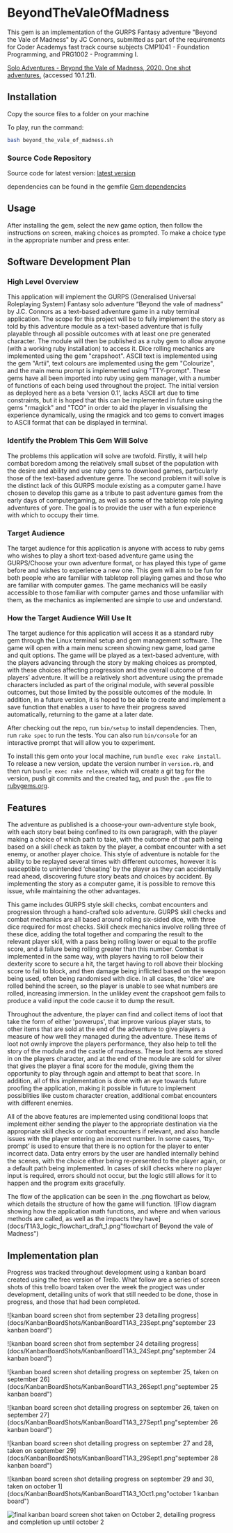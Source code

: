 # BeyondTheValeOfMadness

This gem is an implementation of the GURPS Fantasy adventure "Beyond the Vale of Madness" by JC Connors, submitted as part of the requirements for Coder Academys fast track course subjects CMP1041 - Foundation Programming, and PRG1002 - Programming I.

[Solo Adventures - Beyond the Vale of Madness, 2020. One shot adventures.](https://1shotadventures.com/solo-adventures-beyond-the-vale-of-madness/) (accessed 10.1.21).

## Installation

Copy the source files to a folder on your machine

To play, run the command:

```bash
bash beyond_the_vale_of_madness.sh
```

### Source Code Repository

Source code for latest version:
[latest version](https://github.com/MartinO55/MartinOlson_T1A3/tree/branching-from-known-good)

dependencies can be found in the gemfile
[Gem dependencies](https://github.com/MartinO55/MartinOlson_T1A3/blob/branching-from-known-good/beyond_the_vale_of_madness/Gemfile)

## Usage

After installing the gem, select the new game option, then follow the instructions on screen, making choices as prompted. To make a choice type in the appropriate number and press enter.

## Software Development Plan

### High Level Overview

This application will implement the GURPS (Generalised Universal Roleplaying System) Fantasy solo adventure “Beyond the vale of madness” by J.C. Connors as a text-based adventure game in a ruby terminal application. The scope for this project will be to fully implement the story as told by this adventure module as a text-based adventure that is fully playable through all possible outcomes with at least one pre generated character. The module will then be published as a ruby gem to allow anyone (with a working ruby installation) to access it. Dice rolling mechanics are implemented using the gem "crapshoot". ASCII text is implemented using the gem "Artii", text colours are implemented using the gem "Colourize", and the main menu prompt is implemented using "TTY-prompt". These gems have all been imported into ruby using gem manager, with a number of functions of each being used throughout the project. The initial version as deployed here as a beta 'version 0.1', lacks ASCII art due to time constraints, but it is hoped that this can be implemented in future using the gems "rmagick" and "TCO" in order to aid the player in visualising the experience dynamically, using the rmagick and tco gems to convert images to ASCII format that can be displayed in terminal.

### Identify the Problem This Gem Will Solve

The problems this application will solve are twofold. Firstly, it will help combat boredom among the relatively small subset of the population with the desire and ability and use ruby gems to download games, particularly those of the text-based adventure genre. The second problem it will solve is the distinct lack of this GURPS module existing as a computer game.I have chosen to develop this game as a tribute to past adventure games from the early days of computergaming, as well as some of the tabletop role playing adventures of yore. The goal is to provide the user with a fun experience with which to occupy their time.

### Target Audience

The target audience for this application is anyone with access to ruby gems who wishes to play a short text-based adventure game using the GURPS/Choose your own adventure format, or has played this type of game before and wishes to experience a new one. This gem will aim to be fun for both people who are familiar with tabletop roll playing games and those who are familiar with computer games. The game mechanics will be easily accessible to those familiar with computer games and those unfamiliar with them, as the mechanics as implemented are simple to use and understand.

### How the Target Audience Will Use It

The target audience for this application will access it as a standard ruby gem through the Linux terminal setup and gem management software. The game will open with a main menu screen showing new game, load game and quit options. The game will be played as a text-based adventure, with the players advancing through the story by making choices as prompted, with these choices affecting progression and the overall outcome of the players’ adventure. It will be a relatively short adventure using the premade characters included as part of the original module, with several possible outcomes, but those limited by the possible outcomes of the module. In addition, in a future version, it is hoped to be able to create and implement a save function that enables a user to have their progress saved automatically, returning to the game at a later date.

After checking out the repo, run `bin/setup` to install dependencies. Then, run `rake spec` to run the tests. You can also run `bin/console` for an interactive prompt that will allow you to experiment.

To install this gem onto your local machine, run `bundle exec rake install`. To release a new version, update the version number in `version.rb`, and then run `bundle exec rake release`, which will create a git tag for the version, push git commits and the created tag, and push the `.gem` file to [rubygems.org](https://rubygems.org).

## Features

The adventure as published is a choose-your own-adventure style book, with each story beat being confined to its own paragraph, with the player making a choice of which path to take, with the outcome of that path being based on a skill check as taken by the player, a combat encounter with a set enemy, or another player choice. This style of adventure is notable for the ability to be replayed several times with different outcomes, however it is susceptible to unintended ‘cheating’ by the player as they can accidentally read ahead, discovering future story beats and choices by accident. By implementing the story as a computer game, it is possible to remove this issue, while maintaining the other advantages.

This game includes GURPS style skill checks, combat encounters and progression through a hand-crafted solo adventure. GURPS skill checks and combat mechanics are all based around rolling six-sided dice, with three dice required for most checks. Skill check mechanics involve rolling three of these dice, adding the total together and comparing the result to the relevant player skill, with a pass being rolling lower or equal to the profile score, and a failure being rolling greater than this number. Combat is implemented in the same way, with players having to roll below their dexterity score to secure a hit, the target having to roll above their blocking score to fail to block, and then damage being inflicted based on the weapon being used, often being randomised with dice. In all cases, the 'dice' are rolled behind the screen, so the player is unable to see what numbers are rolled, increasing immersion. In the unlikley event the crapshoot gem fails to produce a valid input the code cause it to dump the result.

Throughout the adventure, the player can find and collect items of loot that take the form of either 'powerups', that improve various player stats, to other items that are sold at the end of the adventure to give players a measure of how well they managed during the adventure. These items of loot not ownly improve the players performance, they also help to tell the story of the module and the castle of madness. These loot items are stored in on the players character, and at the end of the module are sold for silver that gives the player a final score for the module, giving them the opportunity to play through again and attempt to beat that score. In addition, all of this implementation is done with an eye towards future proofing the application, making it possible in future to implement possiblities like custom character creation, additional combat encounters with different enemies.

All of the above features are implemented using conditional loops that implement either sending the player to the appropriate destination via the appropriate skill checks or combat encounters if relevant, and also handle issues with the player entering an incorrect number. In some cases, ‘tty-prompt’ is used to ensure that there is no option for the player to enter incorrect data. Data entry errors by the user are handled internally behind the scenes, with the choice either being re-presented to the player again, or a default path being implemented. In cases of skill checks where no player input is required, errors should not occur, but the logic still allows for it to happen and the program exits gracefully.

The flow of the application can be seen in the .png flowchart as below, which details the structure of how the game will function.
![Flow diagram showing how the application math functions, and where and when various methods are called, as well as the impacts they have](docs/T1A3_logic_flowchart_draft_1.png"flowchart of Beyond the vale of Madness")

## Implementation plan

Progress was tracked throughout development using a kanban board created using the free version of Trello. What follow are a series of screen shots of this trello board taken over the week the progject was under development, detailing units of work that still needed to be done, those in progress, and those that had been completed.

![kanban board screen shot from september 23 detailing progress](docs/KanbanBoardShots/KanbanBoardT1A3_23Sept.png"september 23 kanban board")

![kanban board screen shot from september 24 detailing progress](docs/KanbanBoardShots/KanbanBoardT1A3_24Sept.png"september 24 kanban board")

![kanban board screen shot detailing progress on september 25, taken on september 26](docs/KanbanBoardShots/KanbanBoardT1A3_26Sept1.png"september 25 kanban board")

![kanban board screen shot detailing progress on september 26, taken on september 27](docs/KanbanBoardShots/KanbanBoardT1A3_27Sept1.png"september 26 kanban board")

![kanban board screen shot detailing progress on september 27 and 28, taken on september 29](docs/KanbanBoardShots/KanbanBoardT1A3_29Sept1.png"september 28 kanban board")

![kanban board screen shot detailing progress on september 29 and 30, taken on october 1](docs/KanbanBoardShots/KanbanBoardT1A3_1Oct1.png"october 1 kanban board")

![final kanban board screen shot taken on October 2, detailing progress and completion up until october 2](docs/KanbanBoardShots/KanbanBoardT1A3_1Oct2.png "october 2 kanban board")
